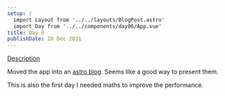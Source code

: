 ```yaml
---
setup: |
  import Layout from '../../layouts/BlogPost.astro'
  import Day from '../../components/day06/App.vue'
title: Day 6
publishDate: 28 Dec 2021
---
```


[Description]( https://adventofcode.com/2021/day/6 )

Moved the app into an [astro blog](https://astro.build/blog/introducing-astro/).
Seems like a good way to present them.

This is also the first day I needed maths to improve the performance.

<Day client:visible />

